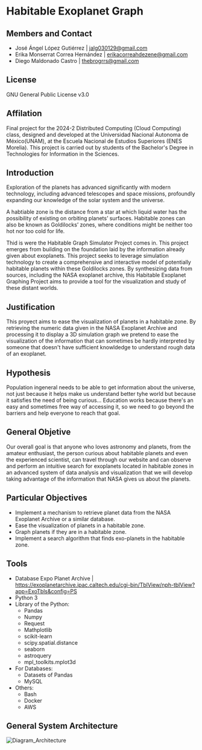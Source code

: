 # Habitable Exoplanet Graph
## Members and Contact
* José Ángel López Gutiérrez | jalg030129@gmail.com
* Erika Monserrat Correa Hernández | erikacorreahdezene@gmail.com
* Diego Maldonado Castro  | thebrogrrs@gmail.com
## License
GNU General Public License v3.0
## Affilation
Final project for the 2024-2 Distributed Computing (Cloud Computing) class, designed and developed at the Universidad Nacional Autonoma de México(UNAM), at the Escuela Nacional de Estudios Superiores (ENES Morelia). This project is carried out by students of the Bachelor's Degree in Technologies for Information in the Sciences.
## Introduction
Exploration of the planets has advanced significantly with modern technology, including advanced telescopes and space missions, profoundly expanding our knowledge of the solar system and the universe. 

A habtiable zone is the distance from a star at which liquid water has the possibility of existing on orbiting planets’ surfaces. Habitable zones can also be known as Goldilocks’ zones, where conditions might be  neither too hot nor too cold for life. 


Thid is were the Habitable Graph Simulator Project comes in. This project emerges from building on the foundation laid by the information already given about exoplanets. This project seeks to leverage  simulation technology to create a comprehensive and interactive model of potentially habitable planets within these Goldilocks zones. By synthesizing data from sources, including the NASA exoplanet archive, this Habitable Exoplanet Graphing Project aims to provide a tool for the visualization and study of these distant worlds.

## Justification

This proyect aims to ease the visualization of planets in a habitable zone. By retrieving the numeric data given in the NASA Exoplanet Archive and processing it to display a 3D simulation graph we pretend to ease the visualization of the information that can sometimes be hardly interpreted by someone that doesn't have sufficient knowldedge to understand rough data of an exoplanet.
  
## Hypothesis
Population ingeneral needs to be able to get information about the universe, not just because it helps make us understand better tyhe world but because it satisfies the need of being curious... Education works because there's an easy and sometimes free way of accessing it, so we need to go beyond the barriers and help everyone to reach that goal. 
## General Objetive 
Our overall goal is that anyone who loves astronomy and planets, from the amateur enthusiast, the person curious about habitable planets and even the experienced scientist, can travel through our website and can observe and perform an intuitive search for exoplanets located in habitable zones in an advanced system of data analysis and visualization that we will develop taking advantage of the information that NASA gives us about the planets.

## Particular Objectives
* Implement a mechanism to retrieve planet data from the NASA Exoplanet Archive or a similar database.
* Ease the visualization of planets in a habitable zone.
* Graph planets if they are in a habitable zone.
* Implement a search algorithm that finds exo-planets in the habitable zone.
## Tools
* Database Expo Planet Archive | https://exoplanetarchive.ipac.caltech.edu/cgi-bin/TblView/nph-tblView?app=ExoTbls&config=PS
* Python 3
* Library of the Python:
    * Pandas
    * Numpy
    * Request
    * Mathplotlib
    * scikit-learn
    * scipy.spatial.distance
    * seaborn
    * astroquery
    *  mpl_toolkits.mplot3d
* For Databases:
   * Datasets of Pandas
   * MySQL
* Others:
   * Bash
   * Docker
   * AWS
     
## General System Architecture

![Diagram_Architecture](https://github.com/Aztro2004/Habitable-Exoplanet-Graph/assets/111297109/9b13460a-bf80-42bc-a3be-06dbd8e36c20)
